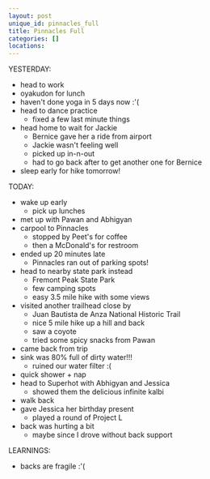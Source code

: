 ```yaml
---
layout: post
unique_id: pinnacles_full
title: Pinnacles Full
categories: []
locations: 
---
```


YESTERDAY:
* head to work
* oyakudon for lunch
* haven't done yoga in 5 days now :'(
* head to dance practice
  * fixed a few last minute things
* head home to wait for Jackie
  * Bernice gave her a ride from airport
  * Jackie wasn't feeling well
  * picked up in-n-out
  * had to go back after to get another one for Bernice
* sleep early for hike tomorrow!

TODAY:
* wake up early
  * pick up lunches
* met up with Pawan and Abhigyan
* carpool to Pinnacles
  * stopped by Peet's for coffee
  * then a McDonald's for restroom
* ended up 20 minutes late
  * Pinnacles ran out of parking spots!
* head to nearby state park instead
  * Fremont Peak State Park
  * few camping spots
  * easy 3.5 mile hike with some views
* visited another trailhead close by
  * Juan Bautista de Anza National Historic Trail
  * nice 5 mile hike up a hill and back
  * saw a coyote
  * tried some spicy snacks from Pawan
* came back from trip
* sink was 80% full of dirty water!!!
  * ruined our water filter :(
* quick shower + nap
* head to Superhot with Abhigyan and Jessica
  * showed them the delicious infinite kalbi
* walk back
* gave Jessica her birthday present
  * played a round of Project L
* back was hurting a bit
  * maybe since I drove without back support

LEARNINGS:
* backs are fragile :'(
